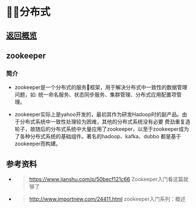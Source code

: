 # 分布式

## <a href="https://github.com/wildhunt-unique/JavaNote/blob/master/README.md">返回概览</a>

## zookeeper
### 简介
+ zookeeper是一个分布式的服务框架，用于解决分布式中一致性的数据管理问题，如: 统一命名服务、状态同步服务、集群管理、分布式应用配置项管理。

+ zookeeper实际上是yahoo开发的，最初其作为研发Hadoop时的副产品。由于分布式系统中一致性处理较为困难，其他的分布式系统没有必要 费劲重复造轮子，故随后的分布式系统中大量应用了zookeeper，以至于zookeeper成为了各种分布式系统的基础组件。著名的hadoop、kafka、dubbo 都是基于zookeeper而构建。

## 参考资料
+ > https://www.jianshu.com/p/50becf121c66 Zookeeper入门看这篇就够了

+ > http://www.importnew.com/24411.html zookeeper入门系列：概述